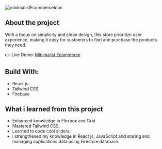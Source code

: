 ![minimalistEcommerceIcon](https://github.com/luk-aa/minimalist-ecommerce/assets/86773254/be1e917a-2999-42a5-860e-6656f8fe004f)

## About the project
With a focus on simplicity and clean design, this store prioritize user experience, making it easy for customers to find and purchase the products they need.

👉 Live Demo: [Minimalist Ecommerce]([URL](https://minimalist-ecommerce-shgh.vercel.app/)https://minimalist-ecommerce-shgh.vercel.app/)

## Build With:
- React js
- Tailwind CSS
- Firebase

## What i learned from this project
- Enhanced knowledge in Flexbox and Grid.
- Mastered Tailwind CSS.
- Learned to code cool sliders.
- I strengthened my knowledge in React js, JavaScript and storing and managing applications data using Firestore database.

